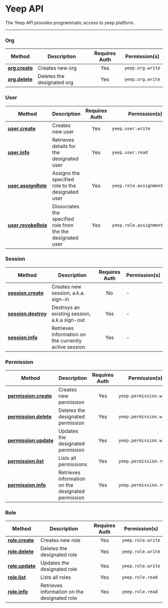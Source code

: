 # Yeep API

The Yeep API provides programmatic access to yeep platform.

***

### Org

| Method | Description | Requires Auth | Permission(s) |
| ------ | ----------- | :-----------: | ---------------------- |
| **[org.create](methods/org.create.md)** | Creates new org | Yes | `yeep.org.write` |
| **[org.delete](methods/org.delete.md)** | Deletes the designated org | Yes | `yeep.org.write` |

### User

| Method | Description | Requires Auth | Permission(s) |
| ------ | ----------- | :-----------: | ---------------------- |
| **[user.create](methods/user.create.md)** | Creates new user | Yes | `yeep.user.write` |
| **[user.info](methods/user.create.md)** | Retrieves details for the designated user | Yes | `yeep.user.read` |
| **[user.assignRole](methods/user.assignRole.md)** | Assigns the specified role to the designated user | Yes | `yeep.role.assignment.write` |
| **[user.revokeRole](methods/user.revokeRole.md)** | Dissociates the specified role from the the designated user | Yes | `yeep.role.assignment.write` |

### Session

| Method | Description | Requires Auth | Permission(s) |
| ------ | ----------- | :-----------: | ---------------------- |
| **[session.create](methods/session.create.md)** | Creates new session, a.k.a. sign-in | No | - |
| **[session.destroy](methods/session.destroy.md)** | Destroys an existing session, a.k.a sign-out | Yes | - |
| **[session.info](methods/session.info.md)** | Retrieves information on the currently active session | Yes | - |

### Permission

| Method | Description | Requires Auth | Permission(s) |
| ------ | ----------- | :-----------: | ---------------------- |
| **[permission.create](methods/permission.create.md)** | Creates new permission | Yes |  `yeep.permission.write` |
| **[permission.delete](methods/permission.delete.md)** | Deletes the designated permission | Yes | `yeep.permission.write` |
| **[permission.update](methods/permission.update.md)** | Updates the designated permission | Yes | `yeep.permission.write` |
| **[permission.list](methods/permission.list.md)** | Lists all permissions | Yes | `yeep.permission.read` |
| **[permission.info](methods/permission.info.md)** | Retrieves information on the designated permission | Yes | `yeep.permission.read` |

### Role

| Method | Description | Requires Auth | Permission(s) |
| ------ | ----------- | :-----------: | ---------------------- |
| **[role.create](methods/role.create.md)** | Creates new role | Yes | `yeep.role.write` |
| **[role.delete](methods/role.delete.md)** | Deletes the designated role | Yes | `yeep.role.write` |
| **[role.update](methods/role.update.md)** | Updates the designated role | Yes | `yeep.role.write` |
| **[role.list](methods/role.list.md)** | Lists all roles | Yes | `yeep.role.read` |
| **[role.info](methods/role.info.md)** | Retrieves information on the designated role | Yes | `yeep.role.read` |
